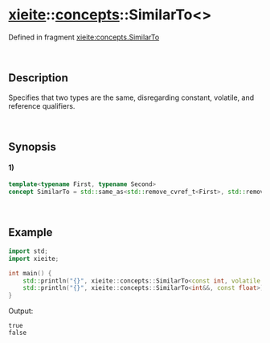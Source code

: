 # [xieite](../../xieite.md)\:\:[concepts](../../concepts.md)\:\:SimilarTo\<\>
Defined in fragment [xieite:concepts.SimilarTo](../../../src/concepts/similar_to.cpp)

&nbsp;

## Description
Specifies that two types are the same, disregarding constant, volatile, and reference qualifiers.

&nbsp;

## Synopsis
#### 1)
```cpp
template<typename First, typename Second>
concept SimilarTo = std::same_as<std::remove_cvref_t<First>, std::remove_cvref_t<Second>>;
```

&nbsp;

## Example
```cpp
import std;
import xieite;

int main() {
    std::println("{}", xieite::concepts::SimilarTo<const int, volatile int&&>);
    std::println("{}", xieite::concepts::SimilarTo<int&&, const float>);
}
```
Output:
```
true
false
```
